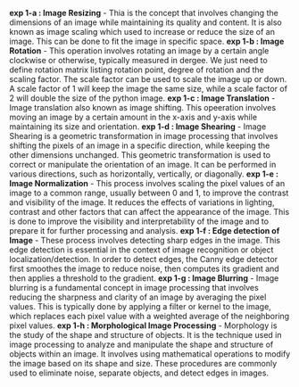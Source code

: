 **exp 1-a : Image Resizing** - Thia is the concept that involves changing the dimensions of an image while maintaining its quality and content. It is also known as image scaling which used to increase or reduce the size of an image. This can be done to fit the image in specific space.
**exp 1-b : Image Rotation** - This operation involves rotating an image by a certain angle clockwise or otherwise, typically measured in dergee. We just need to define rotation matrix listing rotation point, degree of rotation and the scaling factor. The scale factor can be used to scale the image up or down. A scale factor of 1 will keep the image the same size, while a scale factor of 2 will double the size of the python image.
**exp 1-c : Image Translation** - Image translation also known as image shifting. This opeeration involves moving an image by a certain amount in the x-axis and y-axis while maintaining its size and orientation. 
**exp 1-d : Image Shearing** - Image Shearing is a geometric transformation in image processing that involves shifting the pixels of an image in a specific direction, while keeping the other dimensions unchanged. This geometric transformation is used to correct or manipulate the orientation of an image. It can be performed in various directions, such as horizontally, vertically, or diagonally.
**exp 1-e : Image Normalization** - This process involves scaling the pixel values of an image to a common range, usually between 0 and 1, to improve the contrast and visibility of the image. It reduces the effects of variations in lighting, contrast and other factors that can affect the appearance of the image. This is done to improve the visibility and interpretability of the image and to prepare it for further processing and analysis.
**exp 1-f : Edge detection of Image** - These process involves detecting sharp edges in the image. This edge detection is essential in the context of image recognition or object localization/detection. In order to detect edges, the Canny edge detector first smoothes the image to reduce noise, then computes its gradient and then applies a threshold to the gradient.
**exp 1-g : Image Blurring** - Image blurring is a fundamental concept in image processing that involves reducing the sharpness and clarity of an image by averaging the pixel values.  This is typically done by applying a filter or kernel to the image, which replaces each pixel value with a weighted average of the neighboring pixel values.
**exp 1-h : Morphological Image Processing** - Morphology is the study of the shape and structure of objects. It is the technique used in image processing to analyze and manipulate the shape and structure of objects within an image. It involves using mathematical operations to modify the image based on its shape and size. These procedures are commonly used to eliminate noise, separate objects, and detect edges in images.
